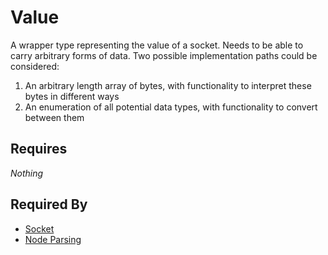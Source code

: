 # Value

A wrapper type representing the value of a socket. Needs to be able to carry arbitrary forms of data. Two possible implementation paths could be considered:

1. An arbitrary length array of bytes, with functionality to interpret these bytes in different ways
2. An enumeration of all potential data types, with functionality to convert between them

## Requires

*Nothing*

## Required By

- [Socket](./socket.md)
- [Node Parsing](../node_file_format_frontend/parsing/node_parsing_frontend_v1.md)
